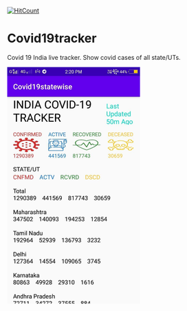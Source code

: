 [![HitCount](http://hits.dwyl.io/myselfanuj/Covid19tracker.svg)](http://hits.dwyl.io/myselfanuj/Covid19tracker)

# Covid19tracker
Covid 19 India live tracker. Show covid cases of all state/UTs.


<img src = "https://raw.githubusercontent.com/myselfanuj/Covid19tracker/master/covid.jpg" height = "550">

